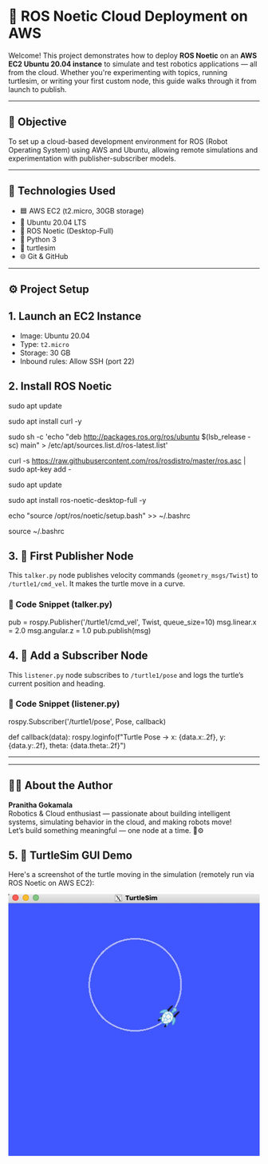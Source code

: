 # 🤖 ROS Noetic Cloud Deployment on AWS

Welcome! This project demonstrates how to deploy **ROS Noetic** on an **AWS EC2 Ubuntu 20.04 instance** to simulate and test robotics applications — all from the cloud. Whether you're experimenting with topics, running turtlesim, or writing your first custom node, this guide walks through it from launch to publish.

---

## 🌟 Objective

To set up a cloud-based development environment for ROS (Robot Operating System) using AWS and Ubuntu, allowing remote simulations and experimentation with publisher-subscriber models.

---

## 🧰 Technologies Used

- 🟦 AWS EC2 (t2.micro, 30GB storage)
- 🐧 Ubuntu 20.04 LTS
- 🤖 ROS Noetic (Desktop-Full)
- 🐍 Python 3
- 🐢 turtlesim
- 🌐 Git & GitHub

---

## ⚙️ Project Setup

## 1. Launch an EC2 Instance
- Image: Ubuntu 20.04
- Type: `t2.micro`
- Storage: 30 GB
- Inbound rules: Allow SSH (port 22)

## 2. Install ROS Noetic

sudo apt update

sudo apt install curl -y

sudo sh -c 'echo "deb http://packages.ros.org/ros/ubuntu $(lsb_release -sc) main" > /etc/apt/sources.list.d/ros-latest.list'

curl -s https://raw.githubusercontent.com/ros/rosdistro/master/ros.asc | sudo apt-key add -

sudo apt update

sudo apt install ros-noetic-desktop-full -y

echo "source /opt/ros/noetic/setup.bash" >> ~/.bashrc

source ~/.bashrc



## 3. 🐍  First Publisher Node

This `talker.py` node publishes velocity commands (`geometry_msgs/Twist`) to `/turtle1/cmd_vel`. It makes the turtle move in a curve.

### 🧠 Code Snippet (talker.py)


pub = rospy.Publisher('/turtle1/cmd_vel', Twist, queue_size=10)
msg.linear.x = 2.0
msg.angular.z = 1.0
pub.publish(msg)

## 4. 🐢 Add a Subscriber Node

This `listener.py` node subscribes to `/turtle1/pose` and logs the turtle’s current position and heading.

### 🧠 Code Snippet (listener.py)


rospy.Subscriber('/turtle1/pose', Pose, callback)

def callback(data):
    rospy.loginfo(f"Turtle Pose → x: {data.x:.2f}, y: {data.y:.2f}, theta: {data.theta:.2f}")

---

---

## 👩‍💻 About the Author

**Pranitha Gokamala**  
Robotics & Cloud enthusiast — passionate about building intelligent systems, simulating behavior in the cloud, and making robots move!  
Let’s build something meaningful — one node at a time. 🧠⚙️

##  5. 📸 TurtleSim GUI Demo

Here's a screenshot of the turtle moving in the simulation (remotely run via ROS Noetic on AWS EC2):

![TurtleSim Screenshot](turtlesim_demo.jpeg)
